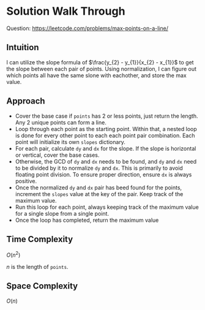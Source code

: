# Solution Walk Through
Question: https://leetcode.com/problems/max-points-on-a-line/

## Intuition
I can utilize the slope formula of $\frac{y_{2} - y_{1}}{x_{2} - x_{1}}$ to get the slope between each pair of points. Using normalization, I can figure out which points all have the same slone with eachother, and store the max value.

## Approach
- Cover the base case if `points` has 2 or less points, just return the length. Any 2 unique points can form a line.
- Loop through each point as the starting point. Within that, a nested loop is done for every other point to each each point pair combination. Each point will initialize its own `slopes` dictionary.
- For each pair, calculate `dy` and `dx` for the slope. If the slope is horizontal or vertical, cover the base cases.
- Otherwise, the GCD of `dy` and `dx` needs to be found, and `dy` and `dx` need to be divided by it to normalize `dy` and `dx`. This is primarily to avoid floating point division. To ensure proper direction, ensure `dx` is always positive.
- Once the normalized `dy` and `dx` pair has beed found for the points, increment the `slopes` value at the key of the pair. Keep track of the maximum value.
- Run this loop for each point, always keeping track of the maximum value for a single slope from a single point.
- Once the loop has completed, return the maximum value

## Time Complexity
$O(n^{2})$

$n$ is the length of `points`.

## Space Complexity
$O(n)$